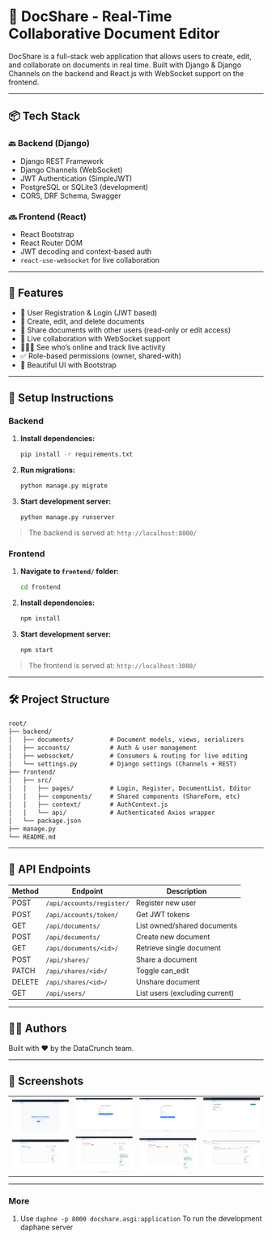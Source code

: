 # 📝 DocShare - Real-Time Collaborative Document Editor

DocShare is a full-stack web application that allows users to create, edit, and collaborate on documents in real time. Built with Django & Django Channels on the backend and React.js with WebSocket support on the frontend.

---

## 📦 Tech Stack

### 🔙 Backend (Django)
- Django REST Framework
- Django Channels (WebSocket)
- JWT Authentication (SimpleJWT)
- PostgreSQL or SQLite3 (development)
- CORS, DRF Schema, Swagger

### 🔜 Frontend (React)
- React Bootstrap
- React Router DOM
- JWT decoding and context-based auth
- `react-use-websocket` for live collaboration

---

## 🚀 Features

- 👤 User Registration & Login (JWT based)
- 📄 Create, edit, and delete documents
- 🔗 Share documents with other users (read-only or edit access)
- 🔄 Live collaboration with WebSocket support
- 🧑‍🤝‍🧑 See who’s online and track live activity
- ✅ Role-based permissions (owner, shared-with)
- 🎨 Beautiful UI with Bootstrap

---

## 🔧 Setup Instructions

### Backend

1. **Install dependencies:**
   ```bash
   pip install -r requirements.txt
   ```

2. **Run migrations:**
   ```bash
   python manage.py migrate
   ```

3. **Start development server:**
   ```bash
   python manage.py runserver
   ```

> The backend is served at: `http://localhost:8000/`

### Frontend

1. **Navigate to `frontend/` folder:**
   ```bash
   cd frontend
   ```

2. **Install dependencies:**
   ```bash
   npm install
   ```

3. **Start development server:**
   ```bash
   npm start
   ```

> The frontend is served at: `http://localhost:3000/`

---

## 🛠 Project Structure

```
root/
├── backend/
│   ├── documents/          # Document models, views, serializers
│   ├── accounts/           # Auth & user management
│   ├── websocket/          # Consumers & routing for live editing
│   └── settings.py         # Django settings (Channels + REST)
├── frontend/
│   ├── src/
│   │   ├── pages/          # Login, Register, DocumentList, Editor
│   │   ├── components/     # Shared components (ShareForm, etc)
│   │   ├── context/        # AuthContext.js
│   │   └── api/            # Authenticated Axios wrapper
│   └── package.json
├── manage.py
└── README.md
```

---

## 📮 API Endpoints

| Method | Endpoint                     | Description |
|--------|------------------------------|-------------|
| POST   | `/api/accounts/register/`    | Register new user |
| POST   | `/api/accounts/token/`       | Get JWT tokens |
| GET    | `/api/documents/`            | List owned/shared documents |
| POST   | `/api/documents/`            | Create new document |
| GET    | `/api/documents/<id>/`       | Retrieve single document |
| POST   | `/api/shares/`               | Share a document |
| PATCH  | `/api/shares/<id>/`          | Toggle can_edit |
| DELETE | `/api/shares/<id>/`          | Unshare document |
| GET    | `/api/users/`                | List users (excluding current) |

---

## 👨‍💻 Authors

Built with ❤️ by the DataCrunch team.

---

## 📸 Screenshots

<div align="center">

<table>
  <tr>
    <td><img src="./screenshots/Screenshot_1.png" width="100%" /></td>
    <td><img src="./screenshots/Screenshot_2.png" width="100%" /></td>
    <td><img src="./screenshots/Screenshot_3.png" width="100%" /></td>
    <td><img src="./screenshots/Screenshot_4.png" width="100%" /></td>
  </tr>
  <tr>
    <td><img src="./screenshots/Screenshot_5.png" width="100%" /></td>
    <td><img src="./screenshots/Screenshot_6.png" width="100%" /></td>
    <td><img src="./screenshots/Screenshot_7.png" width="100%" /></td>
    <td><img src="./screenshots/Screenshot_8.png" width="100%" /></td>
  </tr>
</table>

</div>

---
### More
1. Use `daphne -p 8000 docshare.asgi:application` To run the development daphane server
